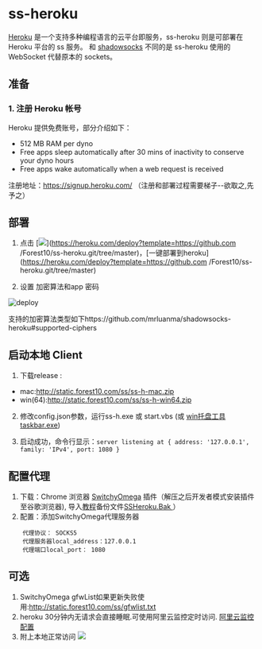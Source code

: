 
# ss-heroku
[Heroku](https://www.heroku.com/) 是一个支持多种编程语言的云平台即服务，ss-heroku 则是可部署在 Heroku 平台的 ss 服务。
和 [shadowsocks](https://github.com/clowwindy/shadowsocks) 不同的是 ss-heroku 使用的 WebSocket 代替原本的 sockets。

## 准备

### 1. 注册 Heroku 帐号
Heroku 提供免费账号，部分介绍如下：
- 512 MB RAM per dyno
- Free apps sleep automatically after 30 mins of inactivity to conserve your dyno hours
- Free apps wake automatically when a web request is received


注册地址：https://signup.heroku.com/ （注册和部署过程需要梯子--欲取之,先予之）

## 部署
1. 点击 [![](https://www.herokucdn.com/deploy/button.png)](https://heroku.com/deploy?template=https://github.com
/Forest10/ss-heroku.git/tree/master)，[一键部署到heroku](https://heroku.com/deploy?template=https://github.com
                                                                                      /Forest10/ss-heroku.git/tree/master)

1. 设置 加密算法和app 密码

![deploy](http://static.forest10.com/ss/heroku-ss-deploy-conf.jpeg)

[](http://static.forest10.com/ss/heroku-ss-deploy-conf.jpeg)

支持的加密算法类型如下https://github.com/mrluanma/shadowsocks-heroku#supported-ciphers

## 启动本地 Client
1. 下载release :
* mac:http://static.forest10.com/ss/ss-h-mac.zip
* win(64):http://static.forest10.com/ss/ss-h-win64.zip

2. 修改config.json参数，运行ss-h.exe 或 start.vbs (或 [win托盘工具taskbar.exe](https://github.com/onplus/shadowsocks-heroku/issues/39))

5. 启动成功，命令行显示：`server listening at { address: '127.0.0.1', family: 'IPv4', port: 1080 }`

## 配置代理
1. 下载：Chrome 浏览器 [SwitchyOmega](http://static.forest10.com/ss/SwitchyOmega.zip
) 插件（解压之后开发者模式安装插件至谷歌浏览器), 导入[教程](http://static.forest10.com/ss/switchyOmega-import-bak.png)备份文件[SSHeroku.Bak
](http://static.forest10.com/ss/SSHeroku.bak)）
2. 配置：添加SwitchyOmega代理服务器
```
    代理协议： SOCKS5
    代理服务器local_address：127.0.0.1 
    代理端口local_port： 1080 
```
## 可选
1. SwitchyOmega gfwList如果更新失败使用:http://static.forest10.com/ss/gfwlist.txt
2. heroku 30分钟内无请求会直接睡眠.可使用阿里云监控定时访问.
[阿里云监控](http://public-img.forest10.com/ss/ali-monitor-4-wakeup-heroku.png)
[配置](http://public-img.forest10.com/ss/ali-monitor-4-wakeup-heroku-detail.png)
3. 附上本地正常访问
![](http://public-img.forest10.com/ss/heroku-ss-local-client-show-detail.png)
